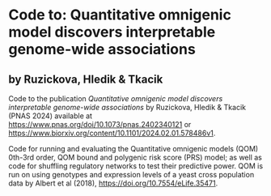 # Code to: **Quantitative omnigenic model discovers interpretable genome-wide associations** 
## by Ruzickova, Hledik & Tkacik

Code to the publication *Quantitative omnigenic model discovers interpretable genome-wide associations* by Ruzickova, Hledik & Tkacik (PNAS 2024) available at https://www.pnas.org/doi/10.1073/pnas.2402340121 or https://www.biorxiv.org/content/10.1101/2024.02.01.578486v1.

Code for running and evaluating the Quantitative omnigenic models (QOM) 0th-3rd order, QOM bound and polygenic risk score (PRS) model; as well as code for shuffling regulatory networks to test their predictive power. QOM is run on using genotypes and expression levels of a yeast cross population data by Albert et al (2018), https://doi.org/10.7554/eLife.35471.
